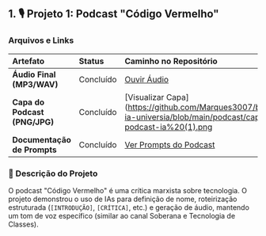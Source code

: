 ## 1. 🎙️ Projeto 1: Podcast "Código Vermelho"

### Arquivos e Links

| Artefato | Status | Caminho no Repositório |
| :--- | :--- | :--- |
| **Áudio Final (MP3/WAV)** | Concluído | [Ouvir Áudio](https://github.com/Marques3007/bootcamp-ia-universia/blob/main/podcast/audio-podcast-ia.mp3) |
| **Capa do Podcast (PNG/JPG)** | Concluído | [Visualizar Capa](https://github.com/Marques3007/bootcamp-ia-universia/blob/main/podcast/capa-do-podcast-ia%20(1).png |
| **Documentação de Prompts** | Concluído | [Ver Prompts do Podcast](https://github.com/Marques3007/bootcamp-ia-universia/blob/main/podcast/prompts-podcast.md) |

### 📝 Descrição do Projeto

O podcast "Código Vermelho" é uma crítica marxista sobre tecnologia. O projeto demonstrou o uso de IAs para definição de nome, roteirização estruturada (`[INTRODUÇÃO]`, `[CRÍTICA]`, etc.) e geração de áudio, mantendo um tom de voz específico (similar ao canal Soberana e Tecnologia de Classes).
